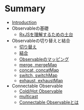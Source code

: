 # Summary

* [Introduction](README.md)
* Observableの基礎
    * [RxJSを理解するための土台](foundation/foundation.md)
* Observableの切り替えと結合
    * [切り替え](switching-and-concatenation/observable-switching.md)
    * [結合](switching-and-concatenation/observable-concatenation.md)
    * [Observableのマッピング](switching-and-concatenation/observable-mapping.md)
    * [merge, mergeMap](switching-and-concatenation/rxjs-merge-mergeMap.md)
    * [concat, concatMap](switching-and-concatenation/rxjs-concat-concatMap.md)
    * [switch, switchMap](switching-and-concatenation/rxjs-switch-switchMap.md)
    * [exhaust, exhaustMap](switching-and-concatenation/rxjs-exhaust-exhaustMap.md)
* Connectable Observable
    * [Cold/Hot Observable](connectable-observable/hot-cold-observable.md)
    * [multicast](connectable-observable/multicast.md)
    * [Connectable Observableとは](connectable-observable/multicast.md)
